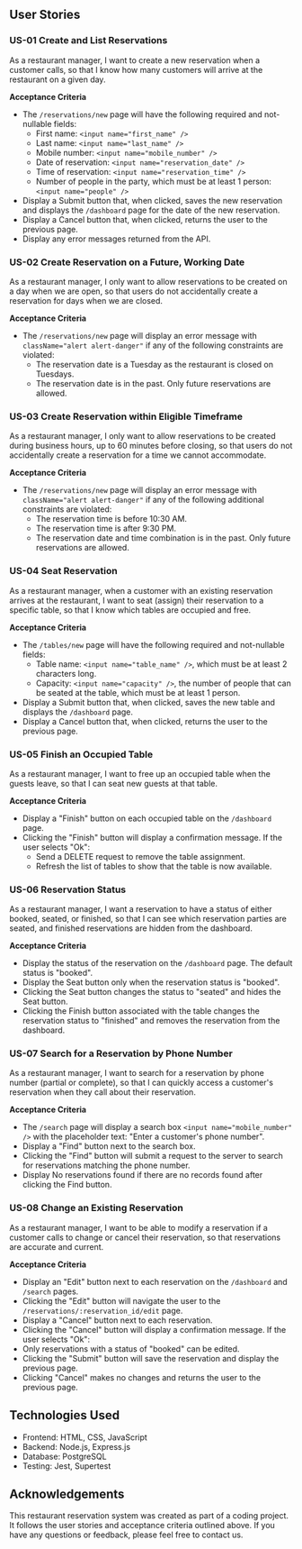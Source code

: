 ## User Stories

### US-01 Create and List Reservations

As a restaurant manager, I want to create a new reservation when a customer calls, so that I know how many customers will arrive at the restaurant on a given day.

**Acceptance Criteria**

- The `/reservations/new` page will have the following required and not-nullable fields:
  - First name: `<input name="first_name" />`
  - Last name: `<input name="last_name" />`
  - Mobile number: `<input name="mobile_number" />`
  - Date of reservation: `<input name="reservation_date" />`
  - Time of reservation: `<input name="reservation_time" />`
  - Number of people in the party, which must be at least 1 person: `<input name="people" />`
- Display a Submit button that, when clicked, saves the new reservation and displays the `/dashboard` page for the date of the new reservation.
- Display a Cancel button that, when clicked, returns the user to the previous page.
- Display any error messages returned from the API.

### US-02 Create Reservation on a Future, Working Date

As a restaurant manager, I only want to allow reservations to be created on a day when we are open, so that users do not accidentally create a reservation for days when we are closed.

**Acceptance Criteria**

- The `/reservations/new` page will display an error message with `className="alert alert-danger"` if any of the following constraints are violated:
  - The reservation date is a Tuesday as the restaurant is closed on Tuesdays.
  - The reservation date is in the past. Only future reservations are allowed.

### US-03 Create Reservation within Eligible Timeframe

As a restaurant manager, I only want to allow reservations to be created during business hours, up to 60 minutes before closing, so that users do not accidentally create a reservation for a time we cannot accommodate.

**Acceptance Criteria**

- The `/reservations/new` page will display an error message with `className="alert alert-danger"` if any of the following additional constraints are violated:
  - The reservation time is before 10:30 AM.
  - The reservation time is after 9:30 PM.
  - The reservation date and time combination is in the past. Only future reservations are allowed.

### US-04 Seat Reservation

As a restaurant manager, when a customer with an existing reservation arrives at the restaurant, I want to seat (assign) their reservation to a specific table, so that I know which tables are occupied and free.

**Acceptance Criteria**

- The `/tables/new` page will have the following required and not-nullable fields:
  - Table name: `<input name="table_name" />`, which must be at least 2 characters long.
  - Capacity: `<input name="capacity" />`, the number of people that can be seated at the table, which must be at least 1 person.
- Display a Submit button that, when clicked, saves the new table and displays the `/dashboard` page.
- Display a Cancel button that, when clicked, returns the user to the previous page.

### US-05 Finish an Occupied Table

As a restaurant manager, I want to free up an occupied table when the guests leave, so that I can seat new guests at that table.

**Acceptance Criteria**

- Display a "Finish" button on each occupied table on the `/dashboard` page.
- Clicking the "Finish" button will display a confirmation message. If the user selects "Ok":
  - Send a DELETE request to remove the table assignment.
  - Refresh the list of tables to show that the table is now available.

### US-06 Reservation Status

As a restaurant manager, I want a reservation to have a status of either booked, seated, or finished, so that I can see which reservation parties are seated, and finished reservations are hidden from the dashboard.

**Acceptance Criteria**

- Display the status of the reservation on the `/dashboard` page. The default status is "booked".
- Display the Seat button only when the reservation status is "booked".
- Clicking the Seat button changes the status to "seated" and hides the Seat button.
- Clicking the Finish button associated with the table changes the reservation status to "finished" and removes the reservation from the dashboard.

### US-07 Search for a Reservation by Phone Number

As a restaurant manager, I want to search for a reservation by phone number (partial or complete), so that I can quickly access a customer's reservation when they call about their reservation.

**Acceptance Criteria**

- The `/search` page will display a search box `<input name="mobile_number" />` with the placeholder text: "Enter a customer's phone number".
- Display a "Find" button next to the search box.
- Clicking the "Find" button will submit a request to the server to search for reservations matching the phone number.
- Display No reservations found if there are no records found after clicking the Find button.

### US-08 Change an Existing Reservation

As a restaurant manager, I want to be able to modify a reservation if a customer calls to change or cancel their reservation, so that reservations are accurate and current.

**Acceptance Criteria**

- Display an "Edit" button next to each reservation on the `/dashboard` and `/search` pages.
- Clicking the "Edit" button will navigate the user to the `/reservations/:reservation_id/edit` page.
- Display a "Cancel" button next to each reservation.
- Clicking the "Cancel" button will display a confirmation message. If the user selects "Ok":
- Only reservations with a status of "booked" can be edited.
- Clicking the "Submit" button will save the reservation and display the previous page.
- Clicking "Cancel" makes no changes and returns the user to the previous page.



## Technologies Used

- Frontend: HTML, CSS, JavaScript
- Backend: Node.js, Express.js
- Database: PostgreSQL
- Testing: Jest, Supertest

## Acknowledgements

This restaurant reservation system was created as part of a coding project. It follows the user stories and acceptance criteria outlined above. If you have any questions or feedback, please feel free to contact us.
